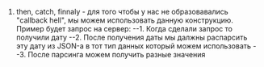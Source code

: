 1. then, catch, finnaly - для того чтобы у нас не образовавались "callback hell", мы можем использовать данную конструкцию. Пример будет запрос на сервер:
   --1. Когда сделали запрос то получили дату
   --2. После получения даты мы далжны распарсить эту дату из JSON-а в тот тип данных который можем использовать
   --3. После парсинга можем получить разные значения
